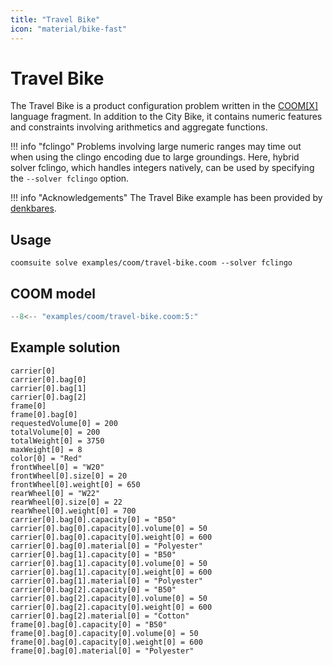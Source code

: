 ```yaml
---
title: "Travel Bike"
icon: "material/bike-fast"
---
```


# Travel Bike

The Travel Bike is a product configuration problem
written in the [COOM\[X\]][xoom] language fragment.
In addition to the City Bike,
it contains numeric features and constraints
involving arithmetics and aggregate functions.

!!! info "fclingo"
    Problems involving large numeric ranges may time out
    when using the clingo encoding due to large groundings.
    Here, hybrid solver fclingo, which handles integers natively,
    can be used by specifying the `--solver fclingo` option.

!!! info "Acknowledgements"
    The Travel Bike example has been provided by [denkbares].

[xoom]: ../reference/coom/index.md#coomx
[denkbares]: https://denkbares.com

## Usage

```console
coomsuite solve examples/coom/travel-bike.coom --solver fclingo
```
## COOM model

<!-- ??? quote "COOM Model" -->
<!-- title="Travel Bike" linenums="1" -->
```cpp
--8<-- "examples/coom/travel-bike.coom:5:"
```

## Example solution

```shell
carrier[0]
carrier[0].bag[0]
carrier[0].bag[1]
carrier[0].bag[2]
frame[0]
frame[0].bag[0]
requestedVolume[0] = 200
totalVolume[0] = 200
totalWeight[0] = 3750
maxWeight[0] = 8
color[0] = "Red"
frontWheel[0] = "W20"
frontWheel[0].size[0] = 20
frontWheel[0].weight[0] = 650
rearWheel[0] = "W22"
rearWheel[0].size[0] = 22
rearWheel[0].weight[0] = 700
carrier[0].bag[0].capacity[0] = "B50"
carrier[0].bag[0].capacity[0].volume[0] = 50
carrier[0].bag[0].capacity[0].weight[0] = 600
carrier[0].bag[0].material[0] = "Polyester"
carrier[0].bag[1].capacity[0] = "B50"
carrier[0].bag[1].capacity[0].volume[0] = 50
carrier[0].bag[1].capacity[0].weight[0] = 600
carrier[0].bag[1].material[0] = "Polyester"
carrier[0].bag[2].capacity[0] = "B50"
carrier[0].bag[2].capacity[0].volume[0] = 50
carrier[0].bag[2].capacity[0].weight[0] = 600
carrier[0].bag[2].material[0] = "Cotton"
frame[0].bag[0].capacity[0] = "B50"
frame[0].bag[0].capacity[0].volume[0] = 50
frame[0].bag[0].capacity[0].weight[0] = 600
frame[0].bag[0].material[0] = "Polyester"
```
